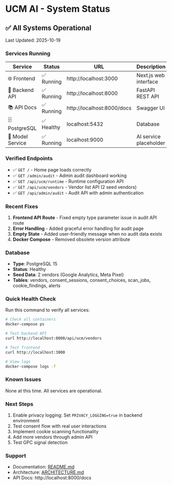 # UCM AI - System Status

## ✅ All Systems Operational

Last Updated: 2025-10-19

### Services Running

| Service | Status | URL | Description |
|---------|--------|-----|-------------|
| 🌐 Frontend | ✅ Running | http://localhost:3000 | Next.js web interface |
| 🔌 Backend API | ✅ Running | http://localhost:8000 | FastAPI REST API |
| 📚 API Docs | ✅ Running | http://localhost:8000/docs | Swagger UI |
| 🗄️ PostgreSQL | ✅ Healthy | localhost:5432 | Database |
| 🤖 Model Service | ✅ Running | localhost:9000 | AI service placeholder |

### Verified Endpoints

- ✅ `GET /` - Home page loads correctly
- ✅ `GET /admin/audit` - Admin audit dashboard working
- ✅ `GET /api/ucm/runtime` - Runtime configuration API
- ✅ `GET /api/ucm/vendors` - Vendor list API (2 seed vendors)
- ✅ `GET /api/admin/audit` - Audit API with admin authentication

### Recent Fixes

1. **Frontend API Route** - Fixed empty type parameter issue in audit API route
2. **Error Handling** - Added graceful error handling for audit page
3. **Empty State** - Added user-friendly message when no audit data exists
4. **Docker Compose** - Removed obsolete version attribute

### Database

- **Type**: PostgreSQL 15
- **Status**: Healthy
- **Seed Data**: 2 vendors (Google Analytics, Meta Pixel)
- **Tables**: vendors, consent_sessions, consent_choices, scan_jobs, cookie_findings, alerts

### Quick Health Check

Run this command to verify all services:

```bash
# Check all containers
docker-compose ps

# Test backend API
curl http://localhost:8000/api/ucm/vendors

# Test frontend
curl http://localhost:3000

# View logs
docker-compose logs -f
```

### Known Issues

None at this time. All services are operational.

### Next Steps

1. Enable privacy logging: Set `PRIVACY_LOGGING=true` in backend environment
2. Test consent flow with real user interactions
3. Implement cookie scanning functionality
4. Add more vendors through admin API
5. Test GPC signal detection

### Support

- Documentation: [README.md](./README.md)
- Architecture: [ARCHITECTURE.md](./ARCHITECTURE.md)
- API Docs: http://localhost:8000/docs
